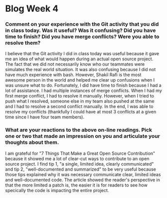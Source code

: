 # Blog Week 4 

### Comment on your experience with the Git activity that you did in class today. Was it useful? Was it confusing? Did you have time to finish? Did you have merge conflicts? Were you able to resolve them?

I believe that the Git activity I did in class today was useful because it gave me an idea of what would happen during an actual open source project. The fact that we did not necessarily know who our teammates were simulates the real world situation. It was also confusing because I did not have much experience with bash. However, Shakil Rafi is the most awesome person in the world and helped me clear up confusions when I was unsure what to do. Fortunately, I did have time to finish because I had a lot of assistance. I had multiple instances of merge conflicts. When I had my first merge conflict, I had to resolve it manually. However, when I tried to push what I resolved, someone else in my team also pushed at the same and I had to resolve a second conflict manually. In the end, I was able to resolve my conflicts (thankfully I could have at most 3 conflicts at a given time since I have four team members). 

### What are your reactions to the above on-line readings. Pick one or two that made an impression on you and articulate your thoughts about them.

I am grateful for "7 Things That Make a Great Open Source Contribution" because it showed me a lot of clear-cut ways to contribute to an open source project. I find tip 1, "a single, limited idea, clearly communicated" and tip 2, "well-documented and summarized" to be very useful because those tips explained why it was necessary communicate clear, limited ideas and well-documented code. The article showed the reader's perspective in that the more limited a patch is, the easier it is for readers to see how specically the code is impacting the entire project. 
